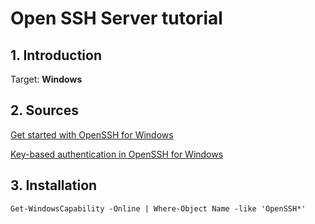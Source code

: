 # Open SSH Server tutorial

## 1. Introduction

Target: **Windows**

## 2. Sources
[Get started with OpenSSH for Windows](https://learn.microsoft.com/en-us/windows-server/administration/openssh/openssh_install_firstuse?tabs=gui)

[Key-based authentication in OpenSSH for Windows](https://learn.microsoft.com/en-us/windows-server/administration/openssh/openssh_keymanagement)

## 3. Installation

```
Get-WindowsCapability -Online | Where-Object Name -like 'OpenSSH*'
```